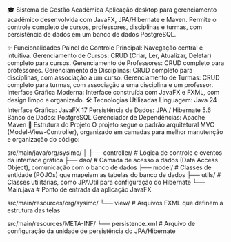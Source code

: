 🎓 Sistema de Gestão Acadêmica
Aplicação desktop para gerenciamento acadêmico desenvolvida com JavaFX, JPA/Hibernate e Maven. Permite o controle completo de cursos, professores, disciplinas e turmas, com persistência de dados em um banco de dados PostgreSQL.

✨ Funcionalidades
Painel de Controle Principal: Navegação central e intuitiva.
Gerenciamento de Cursos: CRUD (Criar, Ler, Atualizar, Deletar) completo para cursos.
Gerenciamento de Professores: CRUD completo para professores.
Gerenciamento de Disciplinas: CRUD completo para disciplinas, com associação a um curso.
Gerenciamento de Turmas: CRUD completo para turmas, com associação a uma disciplina e um professor.
Interface Gráfica Moderna: Interface construída com JavaFX e FXML, com design limpo e organizado.
🛠️ Tecnologias Utilizadas
Linguagem: Java 24
Interface Gráfica: JavaFX 17
Persistência de Dados: JPA / Hibernate 5.6
Banco de Dados: PostgreSQL
Gerenciador de Dependências: Apache Maven
📂 Estrutura do Projeto
O projeto segue o padrão arquitetural MVC (Model-View-Controller), organizado em camadas para melhor manutenção e organização do código:


src/main/java/org/sysimc/
│
├── controller/   # Lógica de controle e eventos da interface gráfica
├── dao/          # Camada de acesso a dados (Data Access Object), comunicação com o banco de dados
├── model/        # Classes de entidade (POJOs) que mapeiam as tabelas do banco de dados
├── utils/        # Classes utilitárias, como JPAUtil para configuração do Hibernate
└── Main.java     # Ponto de entrada da aplicação JavaFX

src/main/resources/org/sysimc/
└── view/         # Arquivos FXML que definem a estrutura das telas

src/main/resources/META-INF/
└── persistence.xml   # Arquivo de configuração da unidade de persistência do JPA/Hibernate
